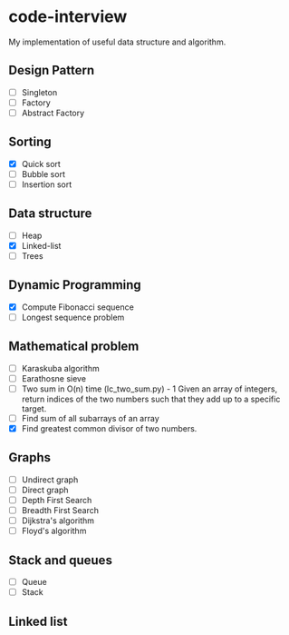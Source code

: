 # code-interview
My implementation of useful data structure and algorithm.

## Design Pattern
- [ ] Singleton
- [ ] Factory
- [ ] Abstract Factory

## Sorting
- [x] Quick sort  
- [ ] Bubble sort 
- [ ] Insertion sort  

## Data structure
- [ ] Heap  
- [x] Linked-list  
- [ ] Trees  

## Dynamic Programming
- [x] Compute Fibonacci sequence  
- [ ] Longest sequence problem  

## Mathematical problem
- [ ] Karaskuba algorithm  
- [ ] Earathosne sieve  
- [ ] Two sum in O(n) time (lc_two_sum.py) - 1 Given an array of integers, return indices of the two numbers such that they add up to a specific target.
- [ ] Find sum of all subarrays of an array  
- [x] Find greatest common divisor of two numbers.

## Graphs
- [ ] Undirect graph  
- [ ] Direct graph  
- [ ] Depth First Search  
- [ ] Breadth First Search  
- [ ] Dijkstra's algorithm  
- [ ] Floyd's algorithm  
## Stack and queues 
- [ ] Queue  
- [ ] Stack  

## Linked list 
